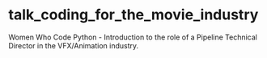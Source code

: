 # talk_coding_for_the_movie_industry
Women Who Code Python - Introduction to the role of a Pipeline Technical Director in the VFX/Animation industry. 
